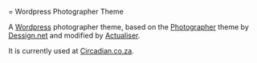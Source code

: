 = Wordpress Photographer Theme

A [Wordpress][link001] photographer theme, based on the [Photographer][link003] theme by [Dessign.net][link004] and modified by [Actualiser][link002].

It is currently used at [Circadian.co.za][link005].

[link001]: http://wordpress.com/ "Wordpress"
[link002]: http://actualiser.co.za "Actualiser"
[link003]: http://www.dessign.net/photographer-theme/
[link004]: http://www.dessign.net/
[link005]: http://circadian.co.za/